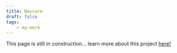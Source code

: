 ```yaml
---
title: Navcare
draft: false
tags: 
    - my-work
---
```

This page is still in construction... learn more about this project [here!](https://devpost.com/software/navcare)

